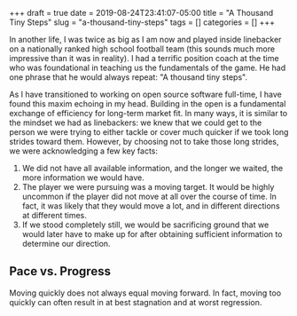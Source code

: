 +++ 
draft = true
date = 2019-08-24T23:41:07-05:00
title = "A Thousand Tiny Steps"
slug = "a-thousand-tiny-steps" 
tags = []
categories = []
+++

In another life, I was twice as big as I am now and played inside linebacker on a nationally ranked high school football team (this sounds much more impressive than it was in reality). I had a terrific position coach at the time who was foundational in teaching us the fundamentals of the game. He had one phrase that he would always repeat: "A thousand tiny steps".

As I have transitioned to working on open source software full-time, I have found this maxim echoing in my head. Building in the open is a fundamental exchange of efficiency for long-term market fit. In many ways, it is similar to the mindset we had as linebackers: we knew that we could get to the person we were trying to either tackle or cover much quicker if we took long strides toward them. However, by choosing not to take those long strides, we were acknowledging a few key facts:

1. We did not have all available information, and the longer we waited, the more information we would have.
2. The player we were pursuing was a moving target. It would be highly uncommon if the player did not move at all over the course of time. In fact, it was likely that they would move a lot, and in different directions at different times.
3. If we stood completely still, we would be sacrificing ground that we would later have to make up for after obtaining sufficient information to determine our direction.

## Pace vs. Progress

Moving quickly does not always equal moving forward. In fact, moving too quickly can often result in at best stagnation and at worst regression.
